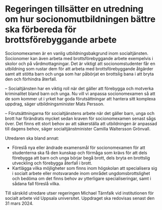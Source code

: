 # Regeringen tillsätter en utredning om hur socionomutbildningen bättre ska förbereda för brottsförebyggande arbete

Socionomexamen är en vanlig utbildningsbakgrund inom socialtjänsten. Socionomer kan även arbeta med brottsförebyggande arbete exempelvis i skolor och på vårdmottagningar. Det är viktigt att socionomstudenter får en utbildning som rustar dem för att arbeta med brottsförebyggande åtgärder samt att stötta barn och unga som har påbörjat en brottslig bana i att bryta den och förhindra återfall.

– Socialtjänsten har en viktig roll när det gäller att förebygga och motverka kriminalitet bland barn och unga. Nu vill vi anpassa socionomexamen så att de som kommer ut i yrket har goda förutsättningar att hantera sitt komplexa uppdrag, säger utbildningsminister Mats Persson.

– Förutsättningarna för socialtjänstens arbete när det gäller barn, unga och brott har förändrats mycket sedan kraven för socionomexamen senast sågs över. Det finns ett stort behov av att säkerställa att utbildningen är anpassad till dagens behov, säger socialtjänstminister Camilla Waltersson Grönvall.

Utredaren ska bland annat:

* Föreslå nya eller ändrade examensmål för socionomexamen för att studenterna ska få den kunskap och förmåga som krävs för att dels förebygga att barn och unga börjar begå brott, dels bryta en brottslig utveckling och förebygga återfall i brott.
* Kartlägga vilka möjligheter som finns inom högskolan att specialisera sig i socialt arbete eller motsvarande inom området ungdomsbrottslighet och bedöma om det finns behov av ytterligare specialiseringar, samt i sådana fall föreslå vilka.

Till särskild utredare utser regeringen Michael Tärnfalk vid institutionen för socialt arbete vid Uppsala universitet. Uppdraget ska redovisas senast den 31 mars 2024.
